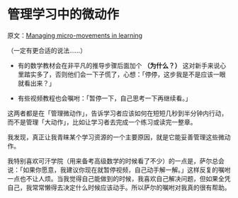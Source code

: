 # 管理学习中的微动作

原文：[Managing micro-movements in learning](https://wiki.issarice.com/wiki/Managing_micro-movements_in_learning)

（一定有更合适的说法……）

- 有的数学教材会在非平凡的推导步骤后面加个 **（为什么？）** 这对新手来说心里踏实多了，否则他们会一下子慌了，心想：「停停，这步我是不是应该一眼就看出来？」

- 有些视频教程也会嘱咐：「暂停一下，自己思考一下再继续看。」

这两者都是在「管理微动作」，告诉学习者应该如何在短短几秒到半分钟内行动，而不是管理「大动作」，比如让学习者去完成一个练习或读完一整章。

我发现，真正让我青睐某个学习资源的一个主要原因，就是它能妥善管理这些微动作。

我特别喜欢可汗学院（用来备考高级数学的时候看了不少）的一点是，萨尔总会说：「如果你愿意，我建议你现在就暂停视频，自己动手解一解。」这样反复的嘱咐一点也不让人烦。当我觉得自己能做到的时候，我喜欢自己解决问题，但如果全凭自己，我常常懒得去决定什么时候应该动手。所以萨尔的嘱咐对我真的很有帮助。